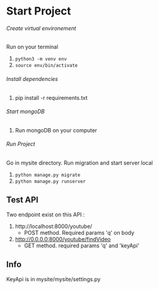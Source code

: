 # Start Project

###### Create virtual environement

Run on your terminal

1. ```python3 -m venv env```
2. ```source env/bin/activate```

###### Install dependencies

1. pip install -r requirements.txt

###### Start mongoDB 

1. Run mongoDB on your computer 

###### Run Project

Go in mysite directory. Run migration and start server local 

1. ```python manage.py migrate```
2. ```python manage.py runserver```

## Test API

Two endpoint exist on this API :

1. http://localhost:8000/youtube/ 
    - POST method. Required params 'q' on body
2. http://0.0.0.0:8000/youtube/findVideo 
    - GET method. required params 'q' and 'keyApi'
    
## Info

KeyApi is in mysite/mysite/settings.py 



